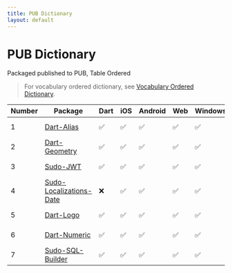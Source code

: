 ```yaml
---
title: PUB Dictionary
layout: default
---
```


# PUB Dictionary

Packaged published to PUB, Table Ordered

> For vocabulary ordered dictionary, see [Vocabulary Ordered Dictionary](./vocabulary).

| Number | Package                                                                    | Dart | iOS | Android | Web | Windows | MacOS | Link                                                                                     |
| ------ | -------------------------------------------------------------------------- | ---- | --- | ------- | --- | ------- | ----- | ---------------------------------------------------------------------------------------- |
| 1      | [Dart-Alias](//github.com/SudoDotDog/Dart-Alias)                           | ✅    | ✅   | ✅       | ✅   | ✅       | ✅     | [Document](//dart-alias.sudo.dog) / [PUB](//pub.dev/packages/alias)                      |
| 2      | [Dart-Geometry](//github.com/SudoDotDog/Dart-Geometry)                     | ✅    | ✅   | ✅       | ✅   | ✅       | ✅     | [Document](//dart-geometry.sudo.dog) / [PUB](//pub.dev/packages/coordinate)              |
| 3      | [Sudo-JWT](//github.com/SudoDotDog/Sudo-JWT)                               | ✅    | ✅   | ✅       | ✅   | ✅       | ✅     | [Document](//sudo-jwt.sudo.dog) / [PUB](//pub.dev/packages/sudo_jwt)                     |
| 4      | [Sudo-Localizations-Date](//github.com/SudoDotDog/Sudo-Localizations-Date) | ❌    | ✅   | ✅       | ✅   | ✅       | ✅     | [Document](//localizations-date.sudo.dog) / [PUB](//pub.dev/packages/localizations_date) |
| 5      | [Dart-Logo](//github.com/SudoDotDog/Dart-Logo)                             | ✅    | ✅   | ✅       | ✅   | ✅       | ✅     | [Document](//dart-logo.sudo.dog) / [PUB](//pub.dev/packages/logo)                        |
| 6      | [Dart-Numeric](//github.com/SudoDotDog/Dart-Numeric)                       | ✅    | ✅   | ✅       | ✅   | ✅       | ✅     | [Document](//dart-numeric.sudo.dog) / [PUB](//pub.dev/packages/numeric)                  |
| 7      | [Sudo-SQL-Builder](//github.com/SudoDotDog/Sudo-SQL-Builder)               | ✅    | ✅   | ✅       | ✅   | ✅       | ✅     | [Document](//sudo-sql-builder.sudo.dog) / [PUB](//pub.dev/packages/sudo_sql_builder)     |
